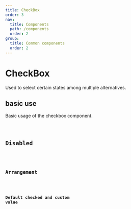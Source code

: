 ```yaml
---
title: CheckBox
order: 3
nav:
  title: Components
  path: /components
  order: 2
group:
  title: Common components
  order: 2
---
```


# CheckBox

Used to select certain states among multiple alternatives.

## basic use

Basic usage of the checkbox component.

<code src="./demos/index1.tsx" />

## Disabled

<code src="./demos/index2.tsx" />

## Arrangement

<code src="./demos/index3.tsx" />

## Default checked and custom value

<code src="./demos/index4.tsx" />

<API />
